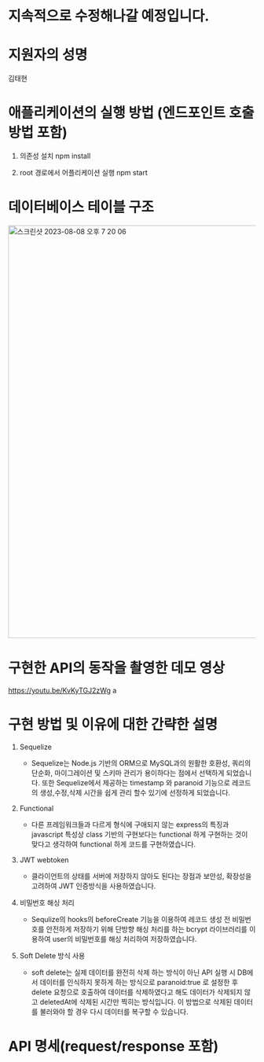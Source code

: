 # 지속적으로 수정해나갈 예정입니다.

# 지원자의 성명

김태현

# 애플리케이션의 실행 방법 (엔드포인트 호출 방법 포함)

1. 의존성 설치
   npm install

2. root 경로에서 어플리케이션 실행
   npm start

# 데이터베이스 테이블 구조

<img width="840" alt="스크린샷 2023-08-08 오후 7 20 06" src="https://github.com/taehyunkim44/wanted-pre-onboarding-backend/assets/101853993/4fc18f3a-9764-4620-ae7f-5e3bb4a4a7bc">

# 구현한 API의 동작을 촬영한 데모 영상

https://youtu.be/KvKyTGJ2zWg
a

# 구현 방법 및 이유에 대한 간략한 설명

1. Sequelize

   - Sequelize는 Node.js 기반의 ORM으로 MySQL과의 원활한 호환성, 쿼리의 단순화, 마이그레이션 및 스키마 관리가 용이하다는 점에서 선택하게 되었습니다. 또한 Sequelize에서 제공하는 timestamp 와 paranoid 기능으로 레코드의 생성,수정,삭제 시간을 쉽게 관리 할수 있기에 선정하게 되었습니다.

2. Functional

   - 다른 프레임워크들과 다르게 형식에 구애되지 않는 express의 특징과 javascript 특성상 class 기반의 구현보다는 functional 하게 구현하는 것이 맞다고 생각하여 functional 하게 코드를 구현하였습니다.

3. JWT webtoken

   - 클라이언트의 상태를 서버에 저장하지 않아도 된다는 장점과 보안성, 확장성을 고려하여 JWT 인증방식을 사용하였습니다.

4. 비밀번호 해싱 처리

   - Sequlize의 hooks의 beforeCreate 기능을 이용하여 레코드 생성 전 비밀번호를 안전하게 저장하기 위해 단방향 해싱 처리를 하는 bcrypt 라이브러리를 이용하여 user의 비밀번호를 해싱 처리하여 저장하였습니다.

5. Soft Delete 방식 사용
   - soft delete는 실제 데이터를 완전히 삭제 하는 방식이 아닌 API 실행 시 DB에서 데이터를 인식하지 못하게 하는 방식으로 paranoid:true 로 설정한 후 delete 요청으로 호출하여 데이터를 삭제하였다고 해도 데이터가 삭제되지 않고 deletedAt에 삭제된 시간만 찍히는 방식입니다. 이 방법으로 삭제된 데이터를 불러와야 할 경우 다시 데이터를 복구할 수 있습니다.

# API 명세(request/response 포함)
